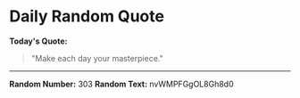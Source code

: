 # Daily Random Quote

**Today's Quote:**
> "Make each day your masterpiece."

---

**Random Number:** 303
**Random Text:** nvWMPFGgOL8Gh8d0
